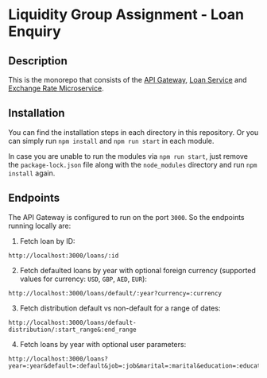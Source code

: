 # Liquidity Group Assignment - Loan Enquiry

## Description

This is the monorepo that consists of the [API Gateway](https://github.com/jorgeribeiro/liquidity-loan-enquiry/tree/main/api-gateway), [Loan Service](https://github.com/jorgeribeiro/liquidity-loan-enquiry/tree/main/loan-service) and [Exchange Rate Microservice](https://github.com/jorgeribeiro/liquidity-loan-enquiry/tree/main/exchange-rate-microservice).

## Installation

You can find the installation steps in each directory in this repository. 
Or you can simply run `npm install` and `npm run start` in each module.

In case you are unable to run the modules via `npm run start`, just remove the `package-lock.json` file along with the `node_modules` directory and run `npm install` again.

## Endpoints

The API Gateway is configured to run on the port `3000`. So the endpoints running locally are:

1. Fetch loan by ID: 
```
http://localhost:3000/loans/:id
```

2. Fetch defaulted loans by year with optional foreign currency (supported values for currency: `USD`, `GBP`, `AED`, `EUR`):
```
http://localhost:3000/loans/default/:year?currency=:currency
```

3. Fetch distribution default vs non-default for a range of dates:
```
http://localhost:3000/loans/default-distribution/:start_range&:end_range
```

4. Fetch loans by year with optional user parameters:
```
http://localhost:3000/loans?year=:year&default=:default&job=:job&marital=:marital&education=:education
```
